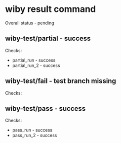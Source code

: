 # wiby result command

Overall status - pending

## wiby-test/partial - success

Checks:

- partial_run - success
- partial_run_2 - success

## wiby-test/fail - test branch missing

Checks:

## wiby-test/pass - success

Checks:

- pass_run - success
- pass_run_2 - success
